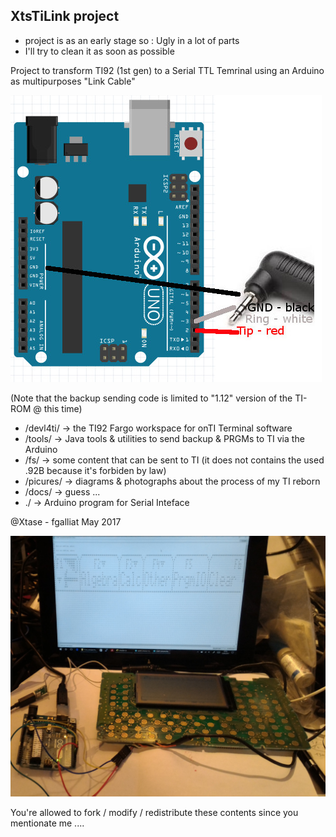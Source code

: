 ## XtsTiLink project

- project is as an early stage so : Ugly in a lot of parts
- I'll try to clean it as soon as possible

Project to transform TI92 (1st gen) to a Serial TTL Temrinal
using an Arduino as multipurposes "Link Cable"

![minimal wiring](/pictures/d_uno_wiring.jpg)

(Note that the backup sending code is limited to "1.12" version of the TI-ROM @ this time)

* /devl4ti/ -> the TI92 Fargo workspace for onTI Terminal software
* /tools/   -> Java tools & utilities to send backup & PRGMs to TI via the Arduino
* /fs/      -> some content that can be sent to TI (it does not contains the used .92B because it's forbiden by law)
* /picures/ -> diagrams & photographs about the process of my TI reborn
* /docs/    -> guess ...
* ./        -> Arduino program for Serial Inteface

@Xtase - fgalliat May 2017

![minimal wiring](/pictures/c_screenshot.jpg)

You're allowed to fork / modify / redistribute these contents since you mentionate me ....
